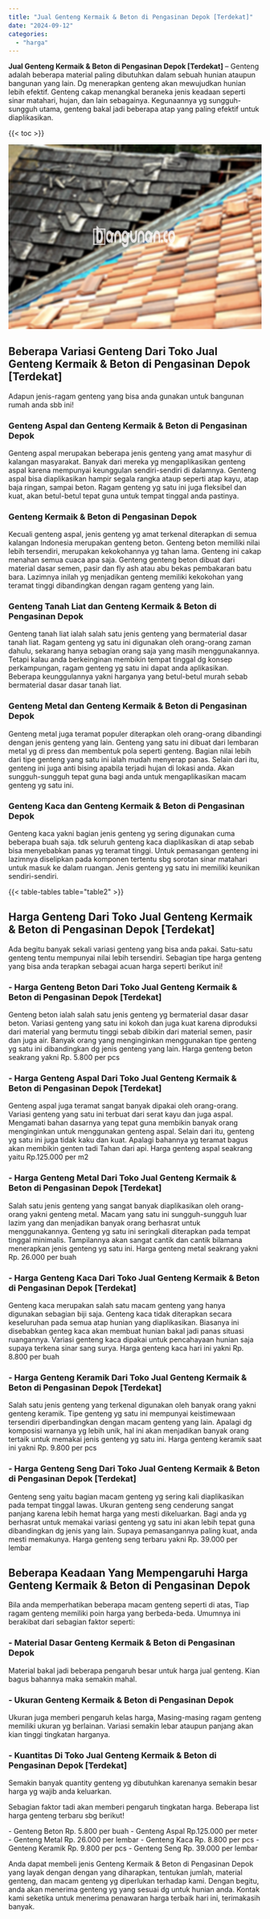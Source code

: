 ```yaml
---
title: "Jual Genteng Kermaik & Beton di Pengasinan Depok [Terdekat]"
date: "2024-09-12"
categories: 
  - "harga"
---
```


**Jual Genteng Kermaik & Beton di Pengasinan Depok \[Terdekat\]** – Genteng adalah beberapa material paling dibutuhkan dalam sebuah hunian ataupun bangunan yang lain. Dg menerapkan genteng akan mewujudkan hunian lebih efektif. Genteng cakap menangkal beraneka jenis keadaan seperti sinar matahari, hujan, dan lain sebagainya. Kegunaannya yg sungguh-sungguh utama, genteng bakal jadi beberapa atap yang paling efektif untuk diaplikasikan.

{{< toc >}}

![Jual Genteng Kermaik & Beton di Pengasinan Depok [Terdekat]](/images/genteng-minimalis-murah26.png)

## Beberapa Variasi Genteng Dari Toko Jual Genteng Kermaik & Beton di Pengasinan Depok \[Terdekat\]

Adapun jenis-ragam genteng yang bisa anda gunakan untuk bangunan rumah anda sbb ini!

### Genteng Aspal dan Genteng Kermaik & Beton di Pengasinan Depok

Genteng aspal merupakan beberapa jenis genteng yang amat masyhur di kalangan masyarakat. Banyak dari mereka yg mengaplikasikan genteng aspal karena mempunyai keunggulan sendiri-sendiri di dalamnya. Genteng aspal bisa diaplikasikan hampir segala rangka ataup seperti atap kayu, atap baja ringan, sampai beton. Ragam genteng yg satu ini juga fleksibel dan kuat, akan betul-betul tepat guna untuk tempat tinggal anda pastinya.

### Genteng Kermaik & Beton di Pengasinan Depok

Kecuali genteng aspal, jenis genteng yg amat terkenal diterapkan di semua kalangan Indonesia merupakan genteng beton. Genteng beton memiliki nilai lebih tersendiri, merupakan kekokohannya yg tahan lama. Genteng ini cakap menahan semua cuaca apa saja. Genteng genteng beton dibuat dari material dasar semen, pasir dan fly ash atau abu bekas pembakaran batu bara. Lazimnya inilah yg menjadikan genteng memiliki kekokohan yang teramat tinggi dibandingkan dengan ragam genteng yang lain.

### Genteng Tanah Liat dan Genteng Kermaik & Beton di Pengasinan Depok

Genteng tanah liat ialah salah satu jenis genteng yang bermaterial dasar tanah liat. Ragam genteng yg satu ini digunakan oleh orang-orang zaman dahulu, sekarang hanya sebagian orang saja yang masih menggunakannya. Tetapi kalau anda berkeinginan membikin tempat tinggal dg konsep perkampungan, ragam genteng yg satu ini dapat anda aplikasikan. Beberapa keunggulannya yakni harganya yang betul-betul murah sebab bermaterial dasar dasar tanah liat.

### Genteng Metal dan Genteng Kermaik & Beton di Pengasinan Depok

Genteng metal juga teramat populer diterapkan oleh orang-orang dibandingi dengan jenis genteng yang lain. Genteng yang satu ini dibuat dari lembaran metal yg di press dan membentuk pola seperti genteng. Bagian nilai lebih dari tipe genteng yang satu ini ialah mudah menyerap panas. Selain dari itu, genteng ini juga anti bising apabila terjadi hujan di lokasi anda. Akan sungguh-sungguh tepat guna bagi anda untuk mengaplikasikan macam genteng yg satu ini.

### Genteng Kaca dan Genteng Kermaik & Beton di Pengasinan Depok

Genteng kaca yakni bagian jenis genteng yg sering digunakan cuma beberapa buah saja. tdk seluruh genteng kaca diaplikasikan di atap sebab bisa menyebabkan panas yg teramat tinggi. Untuk pemasangan genteng ini lazimnya diselipkan pada komponen tertentu sbg sorotan sinar matahari untuk masuk ke dalam ruangan. Jenis genteng yg satu ini memiliki keunikan sendiri-sendiri.

{{< table-tables table="table2" >}}

## Harga Genteng Dari Toko Jual Genteng Kermaik & Beton di Pengasinan Depok \[Terdekat\]

Ada begitu banyak sekali variasi genteng yang bisa anda pakai. Satu-satu genteng tentu mempunyai nilai lebih tersendiri. Sebagian tipe harga genteng yang bisa anda terapkan sebagai acuan harga seperti berikut ini!

### \- Harga Genteng Beton Dari Toko Jual Genteng Kermaik & Beton di Pengasinan Depok \[Terdekat\]

Genteng beton ialah salah satu jenis genteng yg bermaterial dasar dasar beton. Variasi genteng yang satu ini kokoh dan juga kuat karena diproduksi dari material yang bermutu tinggi sebab dibikin dari material semen, pasir dan juga air. Banyak orang yang menginginkan menggunakan tipe genteng yg satu ini dibandingkan dg jenis genteng yang lain. Harga genteng beton seakrang yakni Rp. 5.800 per pcs

### \- Harga Genteng Aspal Dari Toko Jual Genteng Kermaik & Beton di Pengasinan Depok \[Terdekat\]

Genteng aspal juga teramat sangat banyak dipakai oleh orang-orang. Variasi genteng yang satu ini terbuat dari serat kayu dan juga aspal. Mengamati bahan dasarnya yang tepat guna membikin banyak orang menginginkan untuk menggunakan genteng aspal. Selain dari itu, genteng yg satu ini juga tidak kaku dan kuat. Apalagi bahannya yg teramat bagus akan membikin genten tadi Tahan dari api. Harga genteng aspal seakrang yaitu Rp.125.000 per m2

### \- Harga Genteng Metal Dari Toko Jual Genteng Kermaik & Beton di Pengasinan Depok \[Terdekat\]

Salah satu jenis genteng yang sangat banyak diaplikasikan oleh orang-orang yakni genteng metal. Macam yang satu ini sungguh-sungguh luar lazim yang dan menjadikan banyak orang berhasrat untuk menggunakannya. Genteng yg satu ini seringkali diterapkan pada tempat tinggal minimalis. Tampilannya akan sangat cantik dan cantik bilamana menerapkan jenis genteng yg satu ini. Harga genteng metal seakrang yakni Rp. 26.000 per buah

### \- Harga Genteng Kaca Dari Toko Jual Genteng Kermaik & Beton di Pengasinan Depok \[Terdekat\]

Genteng kaca merupakan salah satu macam genteng yang hanya digunakan sebagian biji saja. Genteng kaca tidak diterapkan secara keseluruhan pada semua atap hunian yang diaplikasikan. Biasanya ini disebabkan genteg kaca akan membuat hunian bakal jadi panas situasi ruangannya. Variasi genteng kaca dipakai untuk pencahayaan hunian saja supaya terkena sinar sang surya. Harga genteng kaca hari ini yakni Rp. 8.800 per buah

### \- Harga Genteng Keramik Dari Toko Jual Genteng Kermaik & Beton di Pengasinan Depok \[Terdekat\]

Salah satu jenis genteng yang terkenal digunakan oleh banyak orang yakni genteng keramik. Tipe genteng yg satu ini mempunyai keistimewaan tersendiri diperbandingkan dengan macam genteng yang lain. Apalagi dg komposisi warnanya yg lebih unik, hal ini akan menjadikan banyak orang tertaik untuk memakai jenis genteng yg satu ini. Harga genteng keramik saat ini yakni Rp. 9.800 per pcs

### \- Harga Genteng Seng Dari Toko Jual Genteng Kermaik & Beton di Pengasinan Depok \[Terdekat\]

Genteng seng yaitu bagian macam genteng yg sering kali diaplikasikan pada tempat tinggal lawas. Ukuran genteng seng cenderung sangat panjang karena lebih hemat harga yang mesti dikeluarkan. Bagi anda yg berhasrat untuk memakai variasi genteng yg satu ini akan lebih tepat guna dibandingkan dg jenis yang lain. Supaya pemasangannya paling kuat, anda mesti memakunya. Harga genteng seng terbaru yakni Rp. 39.000 per lembar

## Beberapa Keadaan Yang Mempengaruhi Harga Genteng Kermaik & Beton di Pengasinan Depok

Bila anda memperhatikan beberapa macam genteng seperti di atas, Tiap ragam genteng memiliki poin harga yang berbeda-beda. Umumnya ini berakibat dari sebagian faktor seperti:

### \- Material Dasar Genteng Kermaik & Beton di Pengasinan Depok

Material bakal jadi beberapa pengaruh besar untuk harga jual genteng. Kian bagus bahannya maka semakin mahal.

### \- Ukuran Genteng Kermaik & Beton di Pengasinan Depok

Ukuran juga memberi pengaruh kelas harga, Masing-masing ragam genteng memiliki ukuran yg berlainan. Variasi semakin lebar ataupun panjang akan kian tinggi tingkatan harganya.

### \- Kuantitas Di Toko Jual Genteng Kermaik & Beton di Pengasinan Depok \[Terdekat\]

Semakin banyak quantity genteng yg dibutuhkan karenanya semakin besar harga yg wajib anda keluarkan.

Sebagian faktor tadi akan memberi pengaruh tingkatan harga. Beberapa list harga genteng terbaru sbg berikut!

\- Genteng Beton Rp. 5.800 per buah - Genteng Aspal Rp.125.000 per meter - Genteng Metal Rp. 26.000 per lembar - Genteng Kaca Rp. 8.800 per pcs - Genteng Keramik Rp. 9.800 per pcs - Genteng Seng Rp. 39.000 per lembar

Anda dapat membeli jenis Genteng Kermaik & Beton di Pengasinan Depok yang layak dengan dengan yang diharapkan, tentukan jumlah, material genteng, dan macam genteng yg diperlukan terhadap kami. Dengan begitu, anda akan menerima genteng yg yang sesuai dg untuk hunian anda. Kontak kami seketika untuk menerima penawaran harga terbaik hari ini, terimakasih banyak.

